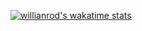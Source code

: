 [![willianrod's wakatime stats](https://github-readme-stats.vercel.app/api/wakatime?username=khephren111)](https://github.com/anuraghazra/github-readme-stats)
